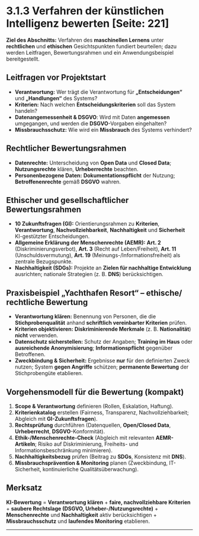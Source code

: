 # 3.1.3 Verfahren der künstlichen Intelligenz bewerten [Seite: 221]

**Ziel des Abschnitts:** Verfahren des **maschinellen Lernens** unter **rechtlichen** und **ethischen** Gesichtspunkten fundiert beurteilen; dazu werden Leitfragen, Bewertungsrahmen und ein Anwendungsbeispiel bereitgestellt. 

## Leitfragen vor Projektstart

* **Verantwortung:** Wer trägt die Verantwortung für **„Entscheidungen“** und **„Handlungen“** des Systems?
* **Kriterien:** Nach welchen **Entscheidungskriterien** soll das System handeln?
* **Datenangemessenheit & **DSGVO****: Wird mit Daten **angemessen** umgegangen, und werden die **DSGVO**-Vorgaben eingehalten?
* **Missbrauchsschutz:** Wie wird ein **Missbrauch** des Systems verhindert? 

## Rechtlicher Bewertungsrahmen

* **Datenrechte:** Unterscheidung von **Open Data** und **Closed Data**; **Nutzungsrechte** klären, **Urheberrechte** beachten.
* **Personenbezogene Daten:** **Dokumentationspflicht** der Nutzung; **Betroffenenrechte** gemäß **DSGVO** wahren. 

## Ethischer und gesellschaftlicher Bewertungsrahmen

* **10 Zukunftsfragen (GI):** Orientierungsrahmen zu **Kriterien**, **Verantwortung**, **Nachvollziehbarkeit**, **Nachhaltigkeit** und **Sicherheit** KI-gestützter Entscheidungen. 
* **Allgemeine Erklärung der Menschenrechte (AEMR):**
  **Art. 2** (Diskriminierungsverbot), **Art. 3** (Recht auf Leben/Freiheit), **Art. 11** (Unschuldsvermutung), **Art. 19** (Meinungs-/Informationsfreiheit) als zentrale Bezugspunkte. 
* **Nachhaltigkeit (SDGs):** Projekte an **Zielen für nachhaltige Entwicklung** ausrichten; nationale Strategien (z. B. **DNS**) berücksichtigen. 

## Praxisbeispiel „Yachthafen Resort“ – ethische/ rechtliche Bewertung

* **Verantwortung klären:** Benennung von Personen, die die **Stichprobenqualität** anhand **schriftlich vereinbarter Kriterien** prüfen.
* **Kriterien objektivieren:** **Diskriminierende Merkmale** (z. B. **Nationalität**) **nicht** verwenden.
* **Datenschutz sicherstellen:** Schutz der Angaben; **Training im Haus** oder **ausreichende Anonymisierung**; **Informationspflicht** gegenüber Betroffenen.
* **Zweckbindung & Sicherheit:** Ergebnisse **nur** für den definierten Zweck nutzen; System **gegen Angriffe** schützen; **permanente Bewertung** der Stichprobengüte etablieren. 

## Vorgehensmodell für die Bewertung (kompakt)

1. **Scope & Verantwortung** definieren (Rollen, Eskalation, Haftung). 
2. **Kriterienkatalog** erstellen (Fairness, Transparenz, Nachvollziehbarkeit; Abgleich mit **GI-Zukunftsfragen**). 
3. **Rechtsprüfung** durchführen (Datenquellen, **Open/Closed Data**, **Urheberrecht**, **DSGVO**-Konformität). 
4. **Ethik-/Menschenrechte-Check** (Abgleich mit relevanten **AEMR-Artikeln**; Risiko auf Diskriminierung, Freiheits- und Informationsbeschränkung minimieren). 
5. **Nachhaltigkeitsbezug** prüfen (Beitrag zu **SDGs**, Konsistenz mit **DNS**). 
6. **Missbrauchsprävention & Monitoring** planen (Zweckbindung, IT-Sicherheit, kontinuierliche Qualitätsüberwachung). 

## Merksatz

**KI-Bewertung** = **Verantwortung klären** + **faire, nachvollziehbare Kriterien** + **saubere Rechtslage (DSGVO, Urheber-/Nutzungsrechte)** + **Menschenrechte** und **Nachhaltigkeit** aktiv berücksichtigen + **Missbrauchsschutz** und **laufendes Monitoring** etablieren.

---
